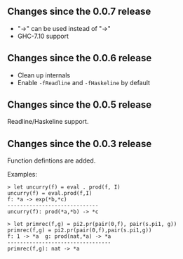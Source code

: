 Changes since the 0.0.7 release
-------------------------------

* "→" can be used instead of "->"
* GHC-7.10 support

Changes since the 0.0.6 release
-------------------------------

* Clean up internals
* Enable `-fReadline` and `-fHaskeline` by default

Changes since the 0.0.5 release
-------------------------------

Readline/Haskeline support.

Changes since the 0.0.3 release
-------------------------------

Function defintions are added.

Examples:

    > let uncurry(f) = eval . prod(f, I)
    uncurry(f) = eval.prod(f,I)
    f: *a -> exp(*b,*c)
    -----------------------------
    uncurry(f): prod(*a,*b) -> *c

    > let primrec(f,g) = pi2.pr(pair(0,f), pair(s.pi1, g))
    primrec(f,g) = pi2.pr(pair(0,f),pair(s.pi1,g))
    f: 1 -> *a  g: prod(nat,*a) -> *a
    ---------------------------------
    primrec(f,g): nat -> *a
